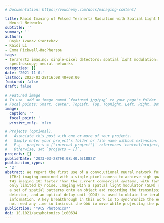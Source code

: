 ```yaml
---
# Documentation: https://wowchemy.com/docs/managing-content/

title: Rapid Imaging of Pulsed Terahertz Radiation with Spatial Light Modulators and
  Neural Networks
subtitle: ''
summary: ''
authors:
- Rayko Ivanov Stantchev
- Kaidi Li
- Emma Pickwell-MacPherson
tags:
- terahertz imaging; single-pixel detectors; spatial light modulation; time-domain
  spectroscopy; neural networks
categories: []
date: '2021-11-01'
lastmod: 2023-03-28T16:08:40+08:00
featured: false
draft: false

# Featured image
# To use, add an image named `featured.jpg/png` to your page's folder.
# Focal points: Smart, Center, TopLeft, Top, TopRight, Left, Right, BottomLeft, Bottom, BottomRight.
image:
  caption: ''
  focal_point: ''
  preview_only: false

# Projects (optional).
#   Associate this post with one or more of your projects.
#   Simply enter your project's folder or file name without extension.
#   E.g. `projects = ["internal-project"]` references `content/project/deep-learning/index.md`.
#   Otherwise, set `projects = []`.
projects: []
publishDate: '2023-03-28T08:08:40.531882Z'
publication_types:
- '2'
abstract: We report the first use of a convolutional neural network for terahertz
  (THz) imaging combined with a single-pixel camera to achieve high quality hyperspectral
  THz imaging 10x faster than the current commercial systems, with faster potential
  only limited by noise. Imaging with a spatial light modulator (SLM) relies on projecting
  a set of spatial patterns onto an object and recording the transmission with a single-pixel
  detector, and an optical delay unit (ODU) is used to obtain the terahertz time-of-flight
  information. A key breakthrough in this work is to synchronize the equipment to
  not need any time to instruct the ODU to move while projecting the patterns.
publication: '*ACS Photonics*'
doi: 10.1021/acsphotonics.1c00634
---
```

